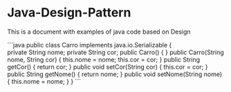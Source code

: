 # Java-Design-Pattern
This is a document with examples of java code based on Design 

´´´java
public class Carro implements java.io.Serializable {  
	private String nome;
	private String cor;
	public Carro() {
	}
	public Carro(String nome, String cor) {
	     this.nome = nome;
	     this.cor = cor;
	}
	public String getCor() {
	     return cor;
	}
	public void setCor(String cor) {
	     this.cor = cor;
	}
	public String getNome() {
	     return nome;
	}
	public void setNome(String nome) {
	     this.nome = nome;
	}
}
´´´
